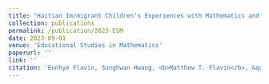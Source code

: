 ```yaml
---
title: "Haitian Im/migrant Children’s Experiences with Mathematics and Parents’ Care in Boston"
collection: publications
permalink: /publication/2023-ESM
date: 2023-09-01
venue: 'Educational Studies in Mathematics'
paperurl: ''
link: ''
citation: 'Eunhye Flavin, Sunghwan Hwang, <b>Matthew T. Flavin</b>, &quot;Haitian Im/migrant Children’s Experiences with Mathematics and Parents’ Care in Boston,&quot; under review in <i>Educational Studies in Mathematics</i>, submitted Sep. 2023.'
---
```

